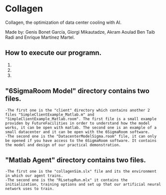 # Collagen
Collagen,  the optimization of data center cooling with AI.


Made by: Genis Bonet García, Giorgi Mikautadze, Akram Aoulad Ben Taib Radi and Enrique Martínez Martel.


## How to execute our programn.

1.
2.
3.



## "6SigmaRoom Model" directory contains two files. 
    -The first one is the "client" directory which contains another 2 files "SimpleClientExample_Matlab.m" and "SimpleClientExample_Matlab.room". The first file is a small example providen by FutureFacilities in order to understand how the model works, it can be open with matlab. The second one is an example of a small datacenter and it can be open with the 6SigmaRoom software.
    -The second one is the "DatacenterModelSigma.room" file, it can only be opened if you have access to the 6SigmaRoom software. It contains the model and design of our practical demonstration.

## "Matlab Agent" directory contains two files. 
    -The first one is the "collagenSim.slx" file and its the environment in which our agent trains.
    -The second one is the "RLsetupRun.mlx" it contains the initialization, training options and set up that our artificial neural network uses to train.
